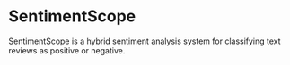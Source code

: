 # SentimentScope
SentimentScope is a hybrid sentiment analysis system for classifying text reviews as positive or negative.
